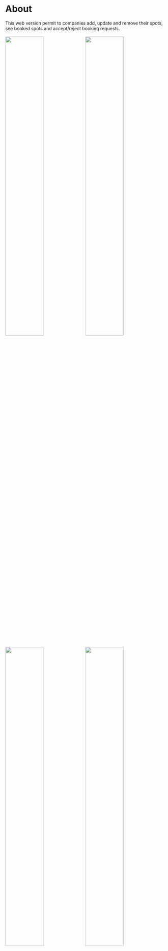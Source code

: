 # About
This web version permit to companies add, update and remove their spots, see booked spots and accept/reject booking requests.<br/><br/>
<img src="https://i.ibb.co/8zBc3rf/dashboard.jpg" width="49%"/>
<img src="https://i.ibb.co/8ckvwF7/details.jpg" width="49%"/>
<img src="https://i.ibb.co/N6PHf0g/details-bookings.jpg" width="49%"/>
<img src="https://i.ibb.co/JkHTC9z/edit.jpg" width="49%" />

# Dependencies
Was installed and configured the `eslint` and `prettier` to keep the code clean and patterned.

# .env
Rename the `.env.example` to `.env` then just update with yours settings.

# API
Start the server in the [`api`](https://github.com/DiegoVictor/omnistack-9/tree/master/api) folder (see its README for more information). If any change in the api's port or host was made remember to update the `.env` too.

# Start up
```
$ yarn start
```

# Tests
```
$ yarn test
```
> And `yarn coverage` to run tests with coverage
